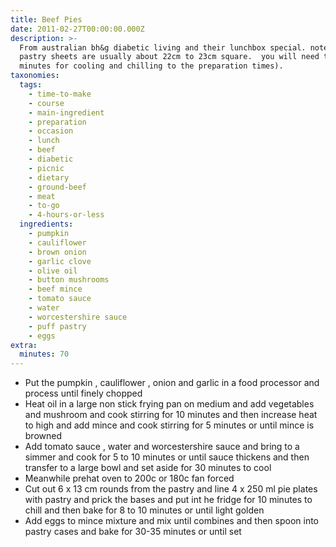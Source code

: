 ```yaml
---
title: Beef Pies
date: 2011-02-27T00:00:00.000Z
description: >-
  From australian bh&g diabetic living and their lunchbox special. note our
  pastry sheets are usually about 22cm to 23cm square.  you will need to add 40
  minutes for cooling and chilling to the preparation times).
taxonomies:
  tags:
    - time-to-make
    - course
    - main-ingredient
    - preparation
    - occasion
    - lunch
    - beef
    - diabetic
    - picnic
    - dietary
    - ground-beef
    - meat
    - to-go
    - 4-hours-or-less
  ingredients:
    - pumpkin
    - cauliflower
    - brown onion
    - garlic clove
    - olive oil
    - button mushrooms
    - beef mince
    - tomato sauce
    - water
    - worcestershire sauce
    - puff pastry
    - eggs
extra:
  minutes: 70
---
```

 - Put the pumpkin , cauliflower , onion and garlic in a food processor and process until finely chopped
 - Heat oil in a large non stick frying pan on medium and add vegetables and mushroom and cook stirring for 10 minutes and then increase heat to high and add mince and cook stirring for 5 minutes or until mince is browned
 - Add tomato sauce , water and worcestershire sauce and bring to a simmer and cook for 5 to 10 minutes or until sauce thickens and then transfer to a large bowl and set aside for 30 minutes to cool
 - Meanwhile prehat oven to 200c or 180c fan forced
 - Cut out 6 x 13 cm rounds from the pastry and line 4 x 250 ml pie plates with pastry and prick the bases and put int he fridge for 10 minutes to chill and then bake for 8 to 10 minutes or until light golden
 - Add eggs to mince mixture and mix until combines and then spoon into pastry cases and bake for 30-35 minutes or until set
